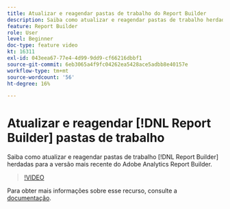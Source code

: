 ```yaml
---
title: Atualizar e reagendar pastas de trabalho do Report Builder
description: Saiba como atualizar e reagendar pastas de trabalho herdadas do Report Builder para a versão mais recente do Adobe Analytics Report Builder.
feature: Report Builder
role: User
level: Beginner
doc-type: feature video
kt: 16311
exl-id: 043eea67-77e4-4d99-9dd9-cf66216dbbf1
source-git-commit: 6eb3065a4f9fc04262ea5428ace5adbb8e40157e
workflow-type: tm+mt
source-wordcount: '56'
ht-degree: 16%

---
```


# Atualizar e reagendar [!DNL Report Builder] pastas de trabalho

Saiba como atualizar e reagendar pastas de trabalho [!DNL Report Builder] herdadas para a versão mais recente do Adobe Analytics Report Builder.

>[!VIDEO](https://video.tv.adobe.com/v/3434957/?quality=12&learn=on)

Para obter mais informações sobre esse recurso, consulte a [documentação](https://experienceleague.adobe.com/pt-br/docs/analytics/analyze/report-builder/home).
